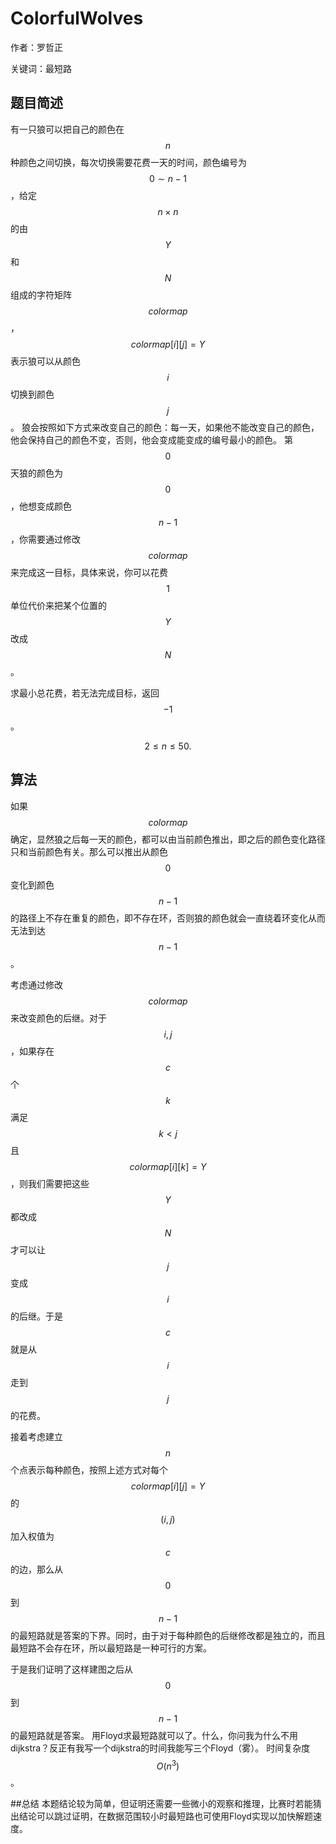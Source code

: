 # ColorfulWolves
作者：罗哲正

关键词：最短路
## 题目简述
有一只狼可以把自己的颜色在$$n$$种颜色之间切换，每次切换需要花费一天的时间，颜色编号为$$0 \sim n-1$$，给定$$n\times n$$的由$$Y$$和$$N$$组成的字符矩阵$$colormap$$，$$colormap[i][j]=Y$$表示狼可以从颜色$$i$$切换到颜色$$j$$。
狼会按照如下方式来改变自己的颜色：每一天，如果他不能改变自己的颜色，他会保持自己的颜色不变，否则，他会变成能变成的编号最小的颜色。
第$$0$$天狼的颜色为$$0$$，他想变成颜色$$n-1$$，你需要通过修改$$colormap$$来完成这一目标，具体来说，你可以花费$$1$$单位代价来把某个位置的$$Y$$改成$$N$$。

求最小总花费，若无法完成目标，返回$$-1$$。

$$2 \leq n \leq 50.$$

## 算法
如果$$colormap$$确定，显然狼之后每一天的颜色，都可以由当前颜色推出，即之后的颜色变化路径只和当前颜色有关。那么可以推出从颜色$$0$$变化到颜色$$n-1$$的路径上不存在重复的颜色，即不存在环，否则狼的颜色就会一直绕着环变化从而无法到达$$n-1$$。

考虑通过修改$$colormap$$来改变颜色的后继。对于$$i,j$$，如果存在$$c$$个$$k$$满足$$k<j$$且$$colormap[i][k]=Y$$，则我们需要把这些$$Y$$都改成$$N$$才可以让$$j$$变成$$i$$的后继。于是$$c$$就是从$$i$$走到$$j$$的花费。

接着考虑建立$$n$$个点表示每种颜色，按照上述方式对每个$$colormap[i][j]=Y$$的$$(i,j)$$加入权值为$$c$$的边，那么从$$0$$到$$n-1$$的最短路就是答案的下界。同时，由于对于每种颜色的后继修改都是独立的，而且最短路不会存在环，所以最短路是一种可行的方案。

于是我们证明了这样建图之后从$$0$$到$$n-1$$的最短路就是答案。
用Floyd求最短路就可以了。什么，你问我为什么不用dijkstra？反正有我写一个dijkstra的时间我能写三个Floyd（雾）。
时间复杂度$$O(n^3)$$。

##总结
本题结论较为简单，但证明还需要一些微小的观察和推理，比赛时若能猜出结论可以跳过证明，在数据范围较小时最短路也可使用Floyd实现以加快解题速度。
